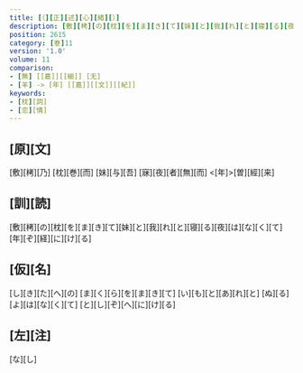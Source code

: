 ```yaml
---
title: [（][正][述][心][緒][）]
description: [敷][栲][の][枕][を][ま][き][て][妹][と][我][れ][と][寝][る][夜][は][な][く][て][年][ぞ][経][に][け][る]
position: 2615
category: [巻]11
version: '1.0'
volume: 11
comparison:
- [無] [[嘉]][[細]] [无]
- [羊] -> [年] [[嘉]][[文]][[紀]]
keywords:
- [枕][詞]
- [恋][情]
---
```


## [原][文]

[敷][栲][乃] [枕][巻][而] [妹][与][吾] [寐][夜][者][無][而] <[年]>[曽][經][来]

## [訓][読]

[敷][栲][の][枕][を][ま][き][て][妹][と][我][れ][と][寝][る][夜][は][な][く][て][年][ぞ][経][に][け][る]

## [仮][名]

[し][き][た][へ][の] [ま][く][ら][を][ま][き][て] [い][も][と][あ][れ][と] [ぬ][る][よ][は][な][く][て] [と][し][ぞ][へ][に][け][る]

## [左][注]

[な][し]

